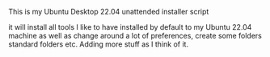 This is my Ubuntu Desktop 22.04 unattended installer script

it will install all tools I like to have installed by default to my Ubuntu 22.04 machine as well as change around a lot of preferences,
create some folders standard folders etc. Adding more stuff as I think of it.
